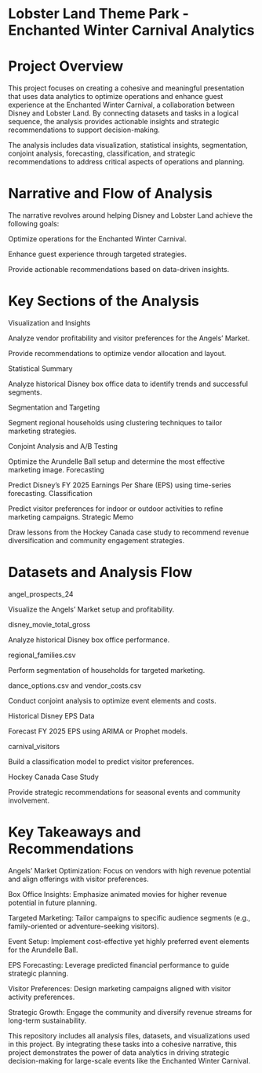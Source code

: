 # Lobster Land Theme Park - Enchanted Winter Carnival Analytics

# Project Overview

This project focuses on creating a cohesive and meaningful presentation that uses data analytics to optimize operations and enhance guest experience at the Enchanted Winter Carnival, a collaboration between Disney and Lobster Land. By connecting datasets and tasks in a logical sequence, the analysis provides actionable insights and strategic recommendations to support decision-making.

The analysis includes data visualization, statistical insights, segmentation, conjoint analysis, forecasting, classification, and strategic recommendations to address critical aspects of operations and planning.

# Narrative and Flow of Analysis

The narrative revolves around helping Disney and Lobster Land achieve the following goals:

Optimize operations for the Enchanted Winter Carnival.

Enhance guest experience through targeted strategies.

Provide actionable recommendations based on data-driven insights.

# Key Sections of the Analysis

Visualization and Insights

Analyze vendor profitability and visitor preferences for the Angels’ Market.

Provide recommendations to optimize vendor allocation and layout.

Statistical Summary

Analyze historical Disney box office data to identify trends and successful segments.

Segmentation and Targeting

Segment regional households using clustering techniques to tailor marketing strategies.

Conjoint Analysis and A/B Testing

Optimize the Arundelle Ball setup and determine the most effective marketing image.
Forecasting

Predict Disney’s FY 2025 Earnings Per Share (EPS) using time-series forecasting.
Classification

Predict visitor preferences for indoor or outdoor activities to refine marketing campaigns.
Strategic Memo

Draw lessons from the Hockey Canada case study to recommend revenue diversification and community engagement strategies.

# Datasets and Analysis Flow

angel_prospects_24

Visualize the Angels’ Market setup and profitability.

disney_movie_total_gross

Analyze historical Disney box office performance.

regional_families.csv

Perform segmentation of households for targeted marketing.

dance_options.csv and vendor_costs.csv

Conduct conjoint analysis to optimize event elements and costs.

Historical Disney EPS Data

Forecast FY 2025 EPS using ARIMA or Prophet models.

carnival_visitors

Build a classification model to predict visitor preferences.

Hockey Canada Case Study

Provide strategic recommendations for seasonal events and community involvement.

# Key Takeaways and Recommendations

Angels’ Market Optimization: Focus on vendors with high revenue potential and align offerings with visitor preferences.

Box Office Insights: Emphasize animated movies for higher revenue potential in future planning.

Targeted Marketing: Tailor campaigns to specific audience segments (e.g., family-oriented or adventure-seeking visitors).

Event Setup: Implement cost-effective yet highly preferred event elements for the Arundelle Ball.

EPS Forecasting: Leverage predicted financial performance to guide strategic planning.

Visitor Preferences: Design marketing campaigns aligned with visitor activity preferences.

Strategic Growth: Engage the community and diversify revenue streams for long-term sustainability.

This repository includes all analysis files, datasets, and visualizations used in this project. By integrating these tasks into a cohesive narrative, this project demonstrates the power of data analytics in driving strategic decision-making for large-scale events like the Enchanted Winter Carnival.
